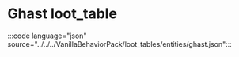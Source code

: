 # Ghast loot_table

:::code language="json" source="../../../VanillaBehaviorPack/loot_tables/entities/ghast.json":::
